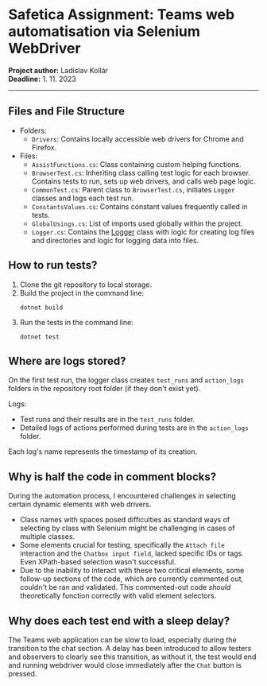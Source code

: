 # Safetica Assignment: Teams web automatisation via Selenium WebDriver

**Project author:** Ladislav Kollár  
**Deadline:** 1. 11. 2023

---
## Files and File Structure

- Folders:
    - `Drivers`: Contains locally accessible web drivers for Chrome and Firefox.
- Files:
    - `AssistFunctions.cs`: Class containing custom helping functions.
    - `BrowserTest.cs`: Inheriting class calling test logic for each browser. Contains tests to run, sets up web drivers, and calls web page logic.
    - `CommonTest.cs`: Parent class to `BrowserTest.cs`, initiates `Logger` classes and logs each test run.
    - `ConstantsValues.cs`: Contains constant values frequently called in tests.
    - `GlobalUsings.cs`: List of imports used globally within the project.
    - `Logger.cs`: Contains the [Logger](./Logger.cs) class with logic for creating log files and directories and logic for logging data into files.

## How to run tests?

1. Clone the git repository to local storage.
2. Build the project in the command line:
    ```
    dotnet build
    ```
3. Run the tests in the command line:
    ```
    dotnet test
    ```

## Where are logs stored?

On the first test run, the logger class creates `test_runs` and `action_logs` folders in the repository root folder (if they don't exist yet).

Logs:
- Test runs and their results are in the `test_runs` folder.
- Detailed logs of actions performed during tests are in the `action_logs` folder.

Each log's name represents the timestamp of its creation.

## Why is half the code in comment blocks?

During the automation process, I encountered challenges in selecting certain dynamic elements with web drivers. 

- Class names with spaces posed difficulties as standard ways of selecting by class with Selenium might be challenging in cases of multiple classes.
- Some elements crucial for testing, specifically the `Attach file` interaction and the `Chatbox input field`, lacked specific IDs or tags. Even XPath-based selection wasn't successful.
- Due to the inability to interact with these two critical elements, some follow-up sections of the code, which are currently commented out, couldn't be ran and  validated. This commented-out code *should* theoretically function correctly with valid element selectors.

## Why does each test end with a sleep delay?

The Teams web application can be slow to load, especially during the transition to the chat section. A delay has been introduced to allow testers and observers to clearly see this transition, as without it, the test would end and running webdriver would close immediately after the `Chat` button is pressed.
